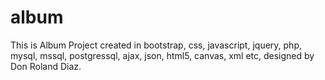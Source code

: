 # album
This is Album Project created in bootstrap, css, javascript, jquery, php, mysql, mssql, postgressql, ajax, json, html5, canvas, xml etc, designed by Don Roland Diaz.

